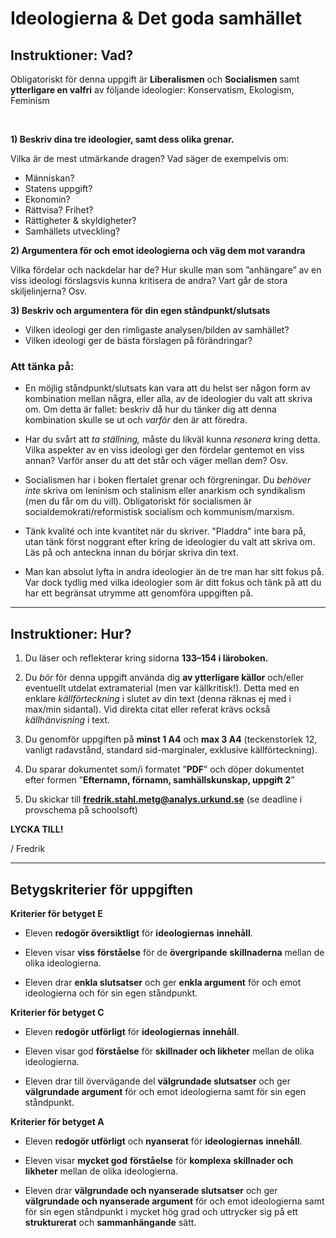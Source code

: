 # Ideologierna & Det goda samhället

## Instruktioner: Vad?

Obligatoriskt för denna uppgift är **Liberalismen** och **Socialismen** samt **ytterligare en valfri** av följande ideologier: Konservatism, Ekologism, Feminism

<br>

**1) Beskriv dina tre ideologier, samt dess olika grenar.**

Vilka är de mest utmärkande dragen? Vad säger de exempelvis om:

- Människan?
- Statens uppgift?
- Ekonomin?
- Rättvisa? Frihet?
- Rättigheter & skyldigheter?
- Samhällets utveckling?

**2) Argumentera för och emot ideologierna och väg dem mot varandra**

Vilka fördelar och nackdelar har de? Hur skulle man som ”anhängare” av en viss ideologi förslagsvis kunna kritisera de andra? Vart går de stora skiljelinjerna? Osv.

**3) Beskriv och argumentera för din egen ståndpunkt/slutsats**

- Vilken ideologi ger den rimligaste analysen/bilden av samhället?
- Vilken ideologi ger de bästa förslagen på förändringar?

### Att tänka på:

- En möjlig ståndpunkt/slutsats kan vara att du helst ser någon form av kombination mellan några,  eller alla, av de ideologier du valt att skriva om. Om detta är fallet: beskriv då hur du tänker dig att denna kombination skulle se ut och *varför* den är att föredra.

- Har du svårt att *ta ställning,* måste du likväl kunna *resonera* kring detta. Vilka aspekter av en viss ideologi ger den fördelar gentemot en viss annan? Varför anser du att det står och väger mellan dem? Osv.

- Socialismen har i boken flertalet grenar och förgreningar. Du *behöver* *inte* skriva om leninism och stalinism eller anarkism och syndikalism (men du får om du vill). Obligatoriskt för socialismen är socialdemokrati/reformistisk socialism och kommunism/marxism.

- Tänk kvalité och inte kvantitet när du skriver. "Pladdra" inte bara på, utan tänk först noggrant efter kring de ideologier du valt att skriva om. Läs på och anteckna innan du börjar skriva din text.

- Man kan absolut lyfta in andra ideologier än de tre man har sitt fokus på. Var dock tydlig med vilka ideologier som är ditt fokus och tänk på att du har ett begränsat utrymme att genomföra uppgiften på.
***

## Instruktioner: Hur? 

1. Du läser och reflekterar kring sidorna **133–154 i läroboken.**

2. Du *bör* för denna uppgift använda dig **av ytterligare källor** och/eller eventuellt utdelat extramaterial (men var källkritisk!). Detta med en enklare *källförteckning* i slutet av din text (denna räknas ej med i max/min sidantal). Vid direkta citat eller referat krävs också *källhänvisning* i text.

3. Du genomför uppgiften på **minst 1 A4** och **max 3 A4** (teckenstorlek 12, vanligt radavstånd, standard sid-marginaler, exklusive källförteckning).

4. Du sparar dokumentet som/i formatet ”**PDF**” och döper dokumentet efter formen ”**Efternamn, förnamn, samhällskunskap, uppgift 2**”

5. Du skickar till **fredrik.stahl.metg@analys.urkund.se** (se deadline i provschema på schoolsoft)

**LYCKA TILL!**

/ Fredrik

***

## Betygskriterier för uppgiften

**Kriterier för betyget E**

- Eleven **redogör översiktligt** för **ideologiernas** **innehåll**.

- Eleven visar **viss** **förståelse** för de **övergripande** **skillnaderna** mellan de olika ideologierna.

- Eleven drar **enkla slutsatser** och ger **enkla argument** för och emot ideologierna och för sin egen ståndpunkt.

**Kriterier för betyget C**

- Eleven **redogör utförligt** för **ideologiernas** **innehåll**.

- Eleven visar god **förståelse** för **skillnader och likheter** mellan de olika ideologierna.

- Eleven drar till övervägande del **välgrundade slutsatser** och ger **välgrundade argument** för och emot ideologierna samt för sin egen ståndpunkt.

**Kriterier för betyget A**

- Eleven **redogör utförligt** och **nyanserat** för **ideologiernas** **innehåll**.

- Eleven visar **mycket god** **förståelse** för **komplexa** **skillnader och likheter** mellan de olika ideologierna.

- Eleven drar **välgrundade och nyanserade slutsatser** och ger **välgrundade och nyanserade argument** för och emot ideologierna samt för sin egen ståndpunkt i mycket hög grad och uttrycker sig på ett **strukturerat** och **sammanhängande** sätt.


